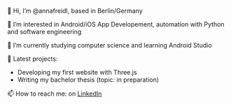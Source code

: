 👋 Hi, I’m @annafreidl, based in Berlin/Germany 

👀 I’m interested in Android/iOS App Developement, automation with Python and software engineering

🌱 I’m currently studying computer science and learning Android Studio

💞️ Latest projects: 
- Developing my first website with Three.js
- Writing my bachelor thesis (topic: in preparation) 

📫 How to reach me: on [LinkedIn](www.linkedin.com/in/anna-freidl-aaa017122)
